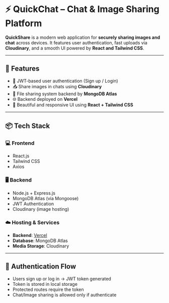 # ⚡ QuickChat – Chat & Image Sharing Platform

**QuickShare** is a modern web application for **securely sharing images and chat** across devices. It features user authentication, fast uploads via **Cloudinary**, and a smooth UI powered by **React and Tailwind CSS**.

---

## 🚀 Features

- 🔐 JWT-based user authentication (Sign up / Login)
- 📤 Share images in chats using **Cloudinary**
- 📂 File sharing system backend by **MongoDB Atlas**
- 🌐 Backend deployed on **Vercel**
- 🎨 Beautiful and responsive UI using **React + Tailwind CSS**

---

## 📦 Tech Stack

### 💻 Frontend
- React.js
- Tailwind CSS
- Axios

### 🖥 Backend
- Node.js + Express.js
- MongoDB Atlas (via Mongoose)
- JWT Authentication
- Cloudinary (image hosting)

### ☁️ Hosting & Services
- **Backend**: [Vercel](https://quick-share-seven.vercel.app/)
- **Database**: MongoDB Atlas
- **Media Storage**: Cloudinary

---

## 🔐 Authentication Flow

- Users sign up or log in → JWT token generated
- Token is stored in local storage
- Protected routes require the token
- Chat/Image sharing is allowed only if authenticate




